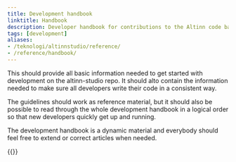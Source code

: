 ```yaml
---
title: Development handbook
linktitle: Handbook
description: Developer handbook for contributions to the Altinn code base.
tags: [development]
aliases:
- /teknologi/altinnstudio/reference/
- /reference/handbook/
---
```


This should provide all basic information needed to get started with development on the altinn-studio repo.
It should alto contain the information needed to make sure all developers write their code in a consistent way.

The guidelines should work as reference material, but it should also be possible to
read through the whole development handbook in a logical order so that new developers quickly get up and running.

The development handbook is a dynamic material and everybody should feel free to extend or correct articles when needed.

{{<children />}}
